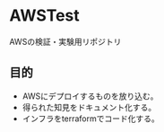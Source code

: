 # AWSTest
AWSの検証・実験用リポジトリ

## 目的

- AWSにデプロイするものを放り込む。
- 得られた知見をドキュメント化する。
- インフラをterraformでコード化する。
